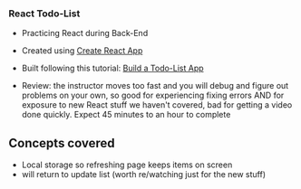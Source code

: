 ### React Todo-List

* Practicing React during Back-End

* Created using [Create React App](https://github.com/facebook/create-react-app)

* Built following this tutorial: [Build a Todo-List App](https://www.youtube.com/watch?v=nUl5QLkVdvU&list=WL&index=19&t=0s)

* Review: the instructor moves too fast and you will debug and figure out problems on your own, so good for experiencing fixing errors AND for exposure to new React stuff we haven't covered, bad for getting a video done quickly. Expect 45 minutes to an hour to complete

## Concepts covered

* Local storage so refreshing page keeps items on screen
* will return to update list (worth re/watching just for the new stuff)
